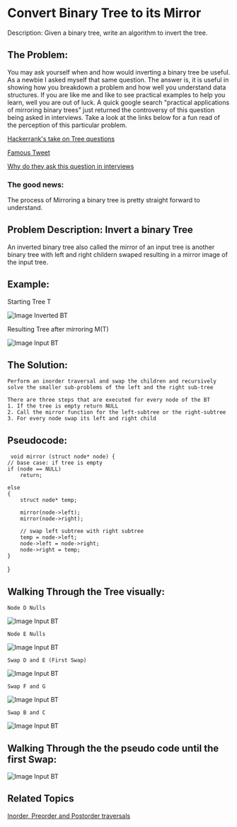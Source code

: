 # Convert Binary Tree to its Mirror
Description: 
Given a binary tree, write an algorithm to invert the tree.

## The Problem: 
You may ask yourself when and how would inverting a binary tree be useful. As a newbie I asked myself that same question. The answer is, it is useful in showing how you breakdown a problem and how well you understand data structures. If you are like me and like to see practical examples to help you learn, well you are out of luck. A quick google search "practical applications of mirroring binary trees” just returned the controversy of this question being asked in interviews. Take a look at the links below for a fun read of the perception of this particular problem.

[Hackerrank's take on Tree questions](https://blog.hackerrank.com/the-unhealthy-obsession-with-tree-questions/)

[Famous Tweet](https://twitter.com/mxcl/status/608682016205344768)

[Why do they ask this question in interviews](https://thecodebarbarian.com/i-dont-want-to-hire-you-if-you-cant-reverse-a-binary-tree)

### The good news: 
The process of Mirroring a binary tree is pretty straight forward to understand.

## Problem Description: Invert a binary Tree
An inverted binary tree also called the mirror of an input tree is another binary tree with left and right childern swaped resulting in a mirror image of the input tree.

## Example:
Starting Tree T

![Image Inverted BT](https://raw.githubusercontent.com/mariellaPariente/InterviewQuestionGuide/master/Trees/inverted%20BT.png)

Resulting Tree after mirroring M(T)

![Image Input BT](https://raw.githubusercontent.com/mariellaPariente/InterviewQuestionGuide/master/Trees/Input%20tree%20BT.png)


## The Solution:
    Perform an inorder traversal and swap the children and recursively solve the smaller sub-problems of the left and the right sub-tree
    
    There are three steps that are executed for every node of the BT
    1. If the tree is empty return NULL
    2. Call the mirror function for the left-subtree or the right-subtree
    3. For every node swap its left and right child 

## Pseudocode:
     void mirror (struct node* node) {
	// base case: if tree is empty
	if (node == NULL)
		return;
	
	else
	{
		struct node* temp;

		mirror(node->left);
		mirror(node->right);

 		// swap left subtree with right subtree
		temp = node->left;
		node->left = node->right;
		node->right = temp;
	}

}
## Walking Through the Tree visually:
	Node D Nulls
![Image Input BT](https://github.com/mariellaPariente/InterviewQuestionGuide/blob/master/Trees/NullD.png) 

	Node E Nulls
![Image Input BT](https://github.com/mariellaPariente/InterviewQuestionGuide/blob/master/Trees/NullsE.png) 

	Swap D and E (First Swap)
![Image Input BT](https://github.com/mariellaPariente/InterviewQuestionGuide/blob/master/Trees/SwapDandE.png) 

	Swap F and G 
![Image Input BT](https://github.com/mariellaPariente/InterviewQuestionGuide/blob/master/Trees/SwapFandG.png) 

	Swap B and C
![Image Input BT](https://github.com/mariellaPariente/InterviewQuestionGuide/blob/master/Trees/SwapBandC.png) 
   
## Walking Through the the pseudo code until the first Swap:
![Image Input BT](https://github.com/mariellaPariente/InterviewQuestionGuide/blob/master/Trees/firstSwap.png)

## Related Topics
[Inorder, Preorder and Postorder traversals](https://www.geeksforgeeks.org/dfs-traversal-of-a-tree-using-recursion/)
	
